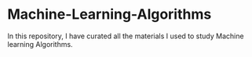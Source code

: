 # Machine-Learning-Algorithms
 In this repository, I have curated all the materials I used to study Machine learning Algorithms.
